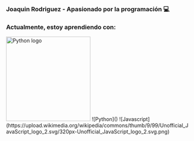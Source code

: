 ### Joaquin Rodriguez - Apasionado por la programación :computer: 


### Actualmente, estoy aprendiendo con: 
<img src="https://upload.wikimedia.org/wikipedia/commons/thumb/0/0a/Python.svg/800px-Python.svg.png" alt="Python logo" width="230" height="230" title="Python">
![Python]()
![Javascript](https://upload.wikimedia.org/wikipedia/commons/thumb/9/99/Unofficial_JavaScript_logo_2.svg/320px-Unofficial_JavaScript_logo_2.svg.png)
